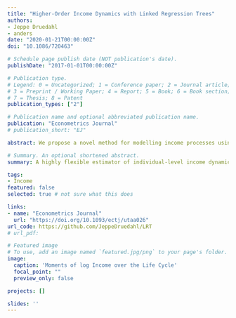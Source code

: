 ```yaml
---
title: "Higher-Order Income Dynamics with Linked Regression Trees"
authors:
- Jeppe Druedahl
- anders
date: "2020-01-21T00:00:00Z"
doi: "10.1086/720463"

# Schedule page publish date (NOT publication's date).
publishDate: "2017-01-01T00:00:00Z"

# Publication type.
# Legend: 0 = Uncategorized; 1 = Conference paper; 2 = Journal article;
# 3 = Preprint / Working Paper; 4 = Report; 5 = Book; 6 = Book section;
# 7 = Thesis; 8 = Patent
publication_types: ["2"]

# Publication name and optional abbreviated publication name.
publication: "Econometrics Journal"
# publication_short: "EJ"

abstract: We propose a novel method for modelling income processes using machine learning. Our method links age-specific regression trees, and returns a discrete state process, which can easily be included in consumption-saving models without further discretizations. A cen- tral advantage of our approach is that it does not rely on any parametric assumptions, and because we build on existing machine learning tools it is furthermore easy to apply in practice. Using a 30-year panel of Danish males, we document rich higher-order income dynamics, including substantial skewness and high kurtosis of income levels and growth rates. We also find important changes in income risk over the life-cycle and the income distribution. Our estimated process matches these dynamics closely. Using a consumption-saving model, the implied welfare cost of income risk is more than 10% of income.

# Summary. An optional shortened abstract.
summary: A highly flexible estimator of individual-level income dynamics based on regression trees. 

tags:
- Income
featured: false
selected: true # not sure what this does

links:
- name: "Econometrics Journal"
  url: "https://doi.org/10.1093/ectj/utaa026"
url_code: https://github.com/JeppeDruedahl/LRT
# url_pdf: 

# Featured image
# To use, add an image named `featured.jpg/png` to your page's folder. 
image:
  caption: 'Moments of log Income over the Life Cycle'
  focal_point: ""
  preview_only: false

projects: []

slides: ''
---
```



